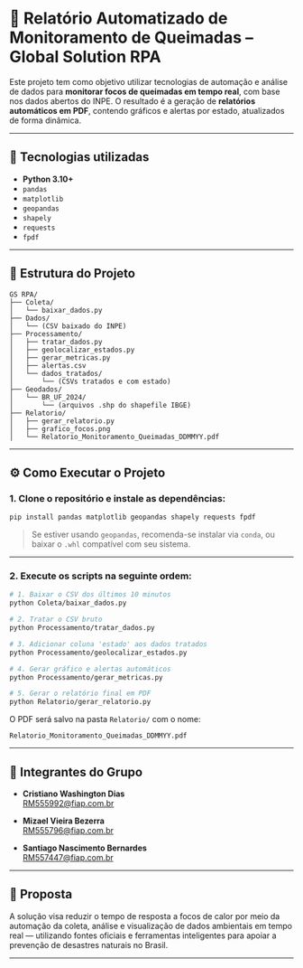 # 🌿 Relatório Automatizado de Monitoramento de Queimadas – Global Solution RPA

Este projeto tem como objetivo utilizar tecnologias de automação e análise de dados para **monitorar focos de queimadas em tempo real**, com base nos dados abertos do INPE. O resultado é a geração de **relatórios automáticos em PDF**, contendo gráficos e alertas por estado, atualizados de forma dinâmica.

---

## 🚀 Tecnologias utilizadas

- **Python 3.10+**
- `pandas`
- `matplotlib`
- `geopandas`
- `shapely`
- `requests`
- `fpdf`

---

## 📁 Estrutura do Projeto

```
GS RPA/
├── Coleta/
│   └── baixar_dados.py
├── Dados/
│   └── (CSV baixado do INPE)
├── Processamento/
│   ├── tratar_dados.py
│   ├── geolocalizar_estados.py
│   ├── gerar_metricas.py
│   ├── alertas.csv
│   └── dados_tratados/
│       └── (CSVs tratados e com estado)
├── Geodados/
│   └── BR_UF_2024/
│       └── (arquivos .shp do shapefile IBGE)
├── Relatorio/
│   ├── gerar_relatorio.py
│   ├── grafico_focos.png
│   └── Relatorio_Monitoramento_Queimadas_DDMMYY.pdf
```

---

## ⚙️ Como Executar o Projeto

### 1. Clone o repositório e instale as dependências:

```bash
pip install pandas matplotlib geopandas shapely requests fpdf
```

> Se estiver usando `geopandas`, recomenda-se instalar via `conda`, ou baixar o `.whl` compatível com seu sistema.

---

### 2. Execute os scripts na seguinte ordem:

```bash
# 1. Baixar o CSV dos últimos 10 minutos
python Coleta/baixar_dados.py

# 2. Tratar o CSV bruto
python Processamento/tratar_dados.py

# 3. Adicionar coluna 'estado' aos dados tratados
python Processamento/geolocalizar_estados.py

# 4. Gerar gráfico e alertas automáticos
python Processamento/gerar_metricas.py

# 5. Gerar o relatório final em PDF
python Relatorio/gerar_relatorio.py
```

O PDF será salvo na pasta `Relatorio/` com o nome:

```
Relatorio_Monitoramento_Queimadas_DDMMYY.pdf
```

---

## 👥 Integrantes do Grupo

- **Cristiano Washington Dias**  
  RM555992@fiap.com.br

- **Mizael Vieira Bezerra**  
  RM555796@fiap.com.br

- **Santiago Nascimento Bernardes**  
  RM557447@fiap.com.br

---

## 🧠 Proposta

A solução visa reduzir o tempo de resposta a focos de calor por meio da automação da coleta, análise e visualização de dados ambientais em tempo real — utilizando fontes oficiais e ferramentas inteligentes para apoiar a prevenção de desastres naturais no Brasil.

---
